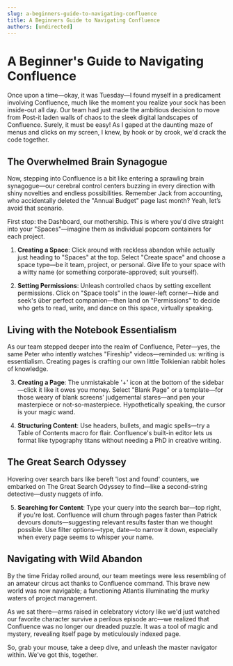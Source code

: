 ```yaml
---
slug: a-beginners-guide-to-navigating-confluence
title: A Beginners Guide to Navigating Confluence
authors: [undirected]
---
```



# A Beginner's Guide to Navigating Confluence

Once upon a time—okay, it was Tuesday—I found myself in a predicament involving Confluence, much like the moment you realize your sock has been inside-out all day. Our team had just made the ambitious decision to move from Post-it laden walls of chaos to the sleek digital landscapes of Confluence. Surely, it must be easy! As I gaped at the daunting maze of menus and clicks on my screen, I knew, by hook or by crook, we'd crack the code together.

## The Overwhelmed Brain Synagogue

Now, stepping into Confluence is a bit like entering a sprawling brain synagogue—our cerebral control centers buzzing in every direction with shiny novelties and endless possibilities. Remember Jack from accounting, who accidentally deleted the "Annual Budget" page last month? Yeah, let’s avoid that scenario.

First stop: the Dashboard, our mothership. This is where you'd dive straight into your "Spaces"—imagine them as individual popcorn containers for each project.

1. **Creating a Space**: Click around with reckless abandon while actually just heading to "Spaces" at the top. Select "Create space" and choose a space type—be it team, project, or personal. Give life to your space with a witty name (or something corporate-approved; suit yourself).

2. **Setting Permissions**: Unleash controlled chaos by setting excellent permissions. Click on "Space tools" in the lower-left corner—hide and seek's über perfect companion—then land on "Permissions" to decide who gets to read, write, and dance on this space, virtually speaking.

## Living with the Notebook Essentialism

As our team stepped deeper into the realm of Confluence, Peter—yes, the same Peter who intently watches "Fireship" videos—reminded us: writing is essentialism. Creating pages is crafting our own little Tolkienian rabbit holes of knowledge.

3. **Creating a Page**: The unmistakable '+' icon at the bottom of the sidebar—click it like it owes you money. Select "Blank Page" or a template—for those weary of blank screens' judgemental stares—and pen your masterpiece or not-so-masterpiece. Hypothetically speaking, the cursor is your magic wand.

4. **Structuring Content**: Use headers, bullets, and magic spells—try a Table of Contents macro for flair. Confluence's built-in editor lets us format like typography titans without needing a PhD in creative writing.

## The Great Search Odyssey

Hovering over search bars like bereft 'lost and found' counters, we embarked on The Great Search Odyssey to find—like a second-string detective—dusty nuggets of info.

5. **Searching for Content**: Type your query into the search bar—top right, if you're lost. Confluence will churn through pages faster than Patrick devours donuts—suggesting relevant results faster than we thought possible. Use filter options—type, date—to narrow it down, especially when every page seems to whisper your name.

## Navigating with Wild Abandon

By the time Friday rolled around, our team meetings were less resembling of an amateur circus act thanks to Confluence command. This brave new world was now navigable; a functioning Atlantis illuminating the murky waters of project management.

As we sat there—arms raised in celebratory victory like we'd just watched our favorite character survive a perilous episode arc—we realized that Confluence was no longer our dreaded puzzle. It was a tool of magic and mystery, revealing itself page by meticulously indexed page.

So, grab your mouse, take a deep dive, and unleash the master navigator within. We've got this, together.

